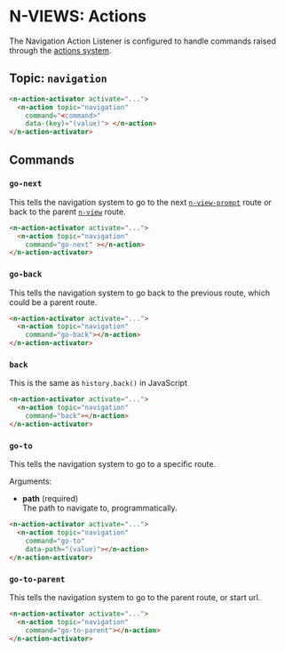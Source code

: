 # N-VIEWS: Actions

The Navigation Action Listener is configured to handle commands raised through the [actions system](/actions).

## Topic: `navigation`

```html
<n-action-activator activate="...">
  <n-action topic="navigation" 
    command="<command>" 
    data-(key)="(value)"> </n-action>
</n-action-activator>
```

## Commands

### `go-next`

This tells the navigation system to go to the next [`n-view-prompt`](/components/n-view-prompt) route or back to the parent [`n-view`](/components/n-view) route.


```html
<n-action-activator activate="...">
  <n-action topic="navigation" 
    command="go-next" ></n-action>
</n-action-activator>
```

### `go-back`

This tells the navigation system to go back to the previous route, which could be a parent route.

```html
<n-action-activator activate="...">
  <n-action topic="navigation" 
    command="go-back"></n-action>
</n-action-activator>
```

### `back`

This is the same as `history.back()` in JavaScript

```html
<n-action-activator activate="...">
  <n-action topic="navigation" 
    command="back"></n-action>
</n-action-activator>
```

### `go-to`

This tells the navigation system to go to a specific route.

Arguments:

* **path** (required)\
  The path to navigate to, programmatically.

```html
<n-action-activator activate="...">
  <n-action topic="navigation" 
    command="go-to"
    data-path="(value)"></n-action>
</n-action-activator>
```


### `go-to-parent`

This tells the navigation system to go to the parent route, or start url.

```html
<n-action-activator activate="...">
  <n-action topic="navigation" 
    command="go-to-parent"></n-action>
</n-action-activator>
```